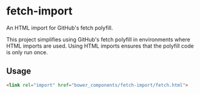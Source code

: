 # fetch-import
An HTML import for GitHub's fetch polyfill.

This project simplifies using GitHub's fetch polyfill in environments where HTML imports are used. Using HTML imports ensures that the polyfill code is only run once.

## Usage
````html
<link rel="import" href="bower_components/fetch-import/fetch.html">
````